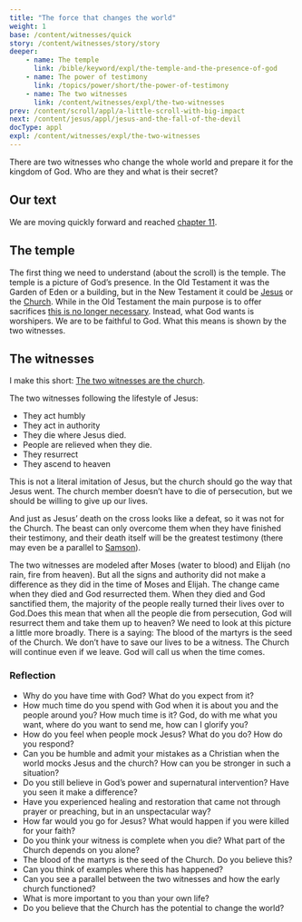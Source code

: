 ```yaml
---
title: "The force that changes the world"
weight: 1
base: /content/witnesses/quick
story: /content/witnesses/story/story
deeper:
    - name: The temple
      link: /bible/keyword/expl/the-temple-and-the-presence-of-god
    - name: The power of testimony
      link: /topics/power/short/the-power-of-testimony
    - name: The two witnesses
      link: /content/witnesses/expl/the-two-witnesses
prev: /content/scroll/appl/a-little-scroll-with-big-impact
next: /content/jesus/appl/jesus-and-the-fall-of-the-devil
docType: appl
expl: /content/witnesses/expl/the-two-witnesses
---
```


There are two witnesses who change the whole world and prepare it for the kingdom of God. Who are they and what is their secret?

## Our text

<a name="f023"></a>
We are moving quickly forward and reached [chapter 11](https://www.bibleserver.com/NIV/Revelation11).

## The temple

<a name="5a8c"></a>
The first thing we need to understand (about the scroll) is the temple. The temple is a picture of God’s presence. In the Old Testament it was the Garden of Eden or a building, but in the New Testament it could be [Jesus](https://www.bibleserver.com/NIV/John2%3A19-21) or the [Church](https://www.bibleserver.com/NIV/1%20Corinthians3%3A17). While in the Old Testament the main purpose is to offer sacrifices [this is no longer necessary](https://www.bibleserver.com/NIV/Hebrews10%3A1-18). Instead, what God wants is worshipers. We are to be faithful to God. What this means is shown by the two witnesses.

## The witnesses

<a name="3221"></a>
I make this short: [The two witnesses are the church](https://www.bibleserver.com/NIV/Hebrews10%3A1-18).

The two witnesses following the lifestyle of Jesus:

- They act humbly
- They act in authority
- They die where Jesus died.
- People are relieved when they die.
- They resurrect
- They ascend to heaven

This is not a literal imitation of Jesus, but the church should go the way that Jesus went. The church member doesn’t have to die of persecution, but we should be willing to give up our lives.

And just as Jesus’ death on the cross looks like a defeat, so it was not for the Church. The beast can only overcome them when they have finished their testimony, and their death itself will be the greatest testimony (there may even be a parallel to [Samson](https://www.bibleserver.com/NIV/Judges16%3A30)).

The two witnesses are modeled after Moses (water to blood) and Elijah (no rain, fire from heaven). But all the signs and authority did not make a difference as they did in the time of Moses and Elijah. The change came when they died and God resurrected them. When they died and God sanctified them, the majority of the people really turned their lives over to God.Does this mean that when all the people die from persecution, God will resurrect them and take them up to heaven? We need to look at this picture a little more broadly. There is a saying: The blood of the martyrs is the seed of the Church. We don’t have to save our lives to be a witness. The Church will continue even if we leave. God will call us when the time comes.

### Reflection

<a name="06e1"></a>
- Why do you have time with God? What do you expect from it?
- How much time do you spend with God when it is about you and the people around you? How much time is it? God, do with me what you want, where do you want to send me, how can I glorify you?
- How do you feel when people mock Jesus? What do you do? How do you respond?
- Can you be humble and admit your mistakes as a Christian when the world mocks Jesus and the church? How can you be stronger in such a situation?
- Do you still believe in God’s power and supernatural intervention? Have you seen it make a difference?
- Have you experienced healing and restoration that came not through prayer or preaching, but in an unspectacular way?
- How far would you go for Jesus? What would happen if you were killed for your faith?
- Do you think your witness is complete when you die? What part of the Church depends on you alone?
- The blood of the martyrs is the seed of the Church. Do you believe this?
- Can you think of examples where this has happened?
- Can you see a parallel between the two witnesses and how the early church functioned?
- What is more important to you than your own life?
- Do you believe that the Church has the potential to change the world?
